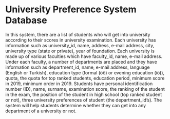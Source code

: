 # University Preference System Database

In this system, there are a list of students who will get into university according to their scores in university examination. Each university has information such as university_id, name, address, e-mail address, city, university type (state or private), year of foundation. Each university is made up of various faculties which have faculty_id, name, e-mail address. Under each faculty, a number of departments are placed and they have information such as department_id, name, e-mail address, language (English or Turkish), education type (formal (öö) or evening education (iö)), quota, the quota for top ranked students, education period, minimum score in 2019, minimum order in 2019. Students have personal identification number (ID), name, surname, examination score, the ranking of the student in the exam, the position of the student in high school (top ranked student or not), three university preferences of student (the department_id’s). The system will help students determine whether they can get into any department of a university or not.
